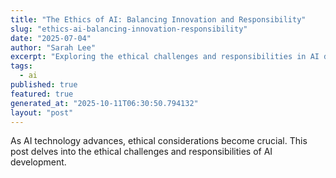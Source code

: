 ```yaml
---
title: "The Ethics of AI: Balancing Innovation and Responsibility"
slug: "ethics-ai-balancing-innovation-responsibility"
date: "2025-07-04"
author: "Sarah Lee"
excerpt: "Exploring the ethical challenges and responsibilities in AI development."
tags:
  - ai
published: true
featured: true
generated_at: "2025-10-11T06:30:50.794132"
layout: "post"
---
```


As AI technology advances, ethical considerations become crucial. This post delves into the ethical challenges and responsibilities of AI development.